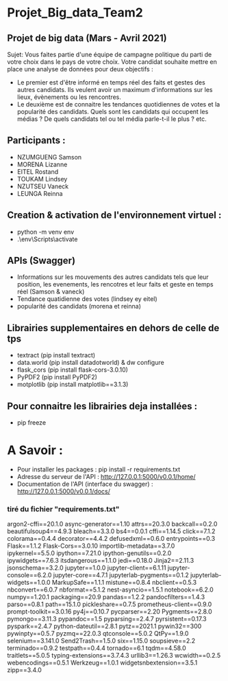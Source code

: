 Projet_Big_data_Team2
======================


## Projet de big data (Mars - Avril 2021)

Sujet:
Vous faites partie d'une équipe de campagne politique du parti de votre choix dans le pays de votre choix. 
Votre candidat souhaite mettre en place une analyse de données pour deux objectifs :
  - Le premier est d'être informé en temps réel des faits et gestes des autres candidats. 
   Ils veulent avoir un maximum d'informations sur les lieux, évènements ou les rencontres.
  - Le deuxième est de connaitre les tendances quotidiennes de votes et la popularité des candidats. 
   Quels sont les candidats qui occupent les médias ? De quels candidats tel ou tel média parle-t-il le plus ? etc.



## Participants : 
- NZUMGUENG Samson
- MORENA Lizanne
- EITEL Rostand
- TOUKAM Lindsey
- NZUTSEU Vaneck
- LEUNGA Reinna

## Creation & activation de l'environnement virtuel :
- python -m venv env
- .\env\Scripts\activate


## APIs (Swagger)
 - Informations sur les mouvements des autres candidats tels que leur position, les evenements, les rencotres et leur faits et geste en temps réel (Samson & vaneck)
 - Tendance quatidienne des votes (lindsey ey eitel)
 - popularité des candidats (morena et reinna)

## Librairies supplementaires en dehors de celle de tps
  - textract (pip install textract)
  - data.world (pip install datadotworld) & dw configure
  - flask_cors (pip install flask-cors-3.0.10)
  - PyPDF2 (pip install  PyPDF2)
  - motplotlib (pip install matplotlib==3.1.3)

## Pour connaitre les librairies deja installées : 
  - pip freeze 


# A Savoir : 
- Pour installer les packages : pip install -r requirements.txt
- Adresse du serveur de l'API : http://127.0.0.1:5000/v0.0.1/home/
- Documentation de l'API (interface du swagger) : http://127.0.0.1:5000/v0.0.1/docs/




### tiré du fichier "requirements.txt"
argon2-cffi==20.1.0
async-generator==1.10
attrs==20.3.0
backcall==0.2.0
beautifulsoup4==4.9.3
bleach==3.3.0
bs4==0.0.1
cffi==1.14.5
click==7.1.2
colorama==0.4.4
decorator==4.4.2
defusedxml==0.6.0
entrypoints==0.3
Flask==1.1.2
Flask-Cors==3.0.10
importlib-metadata==3.7.0
ipykernel==5.5.0
ipython==7.21.0
ipython-genutils==0.2.0
ipywidgets==7.6.3
itsdangerous==1.1.0
jedi==0.18.0
Jinja2==2.11.3
jsonschema==3.2.0
jupyter==1.0.0
jupyter-client==6.1.11
jupyter-console==6.2.0
jupyter-core==4.7.1
jupyterlab-pygments==0.1.2
jupyterlab-widgets==1.0.0
MarkupSafe==1.1.1
mistune==0.8.4
nbclient==0.5.3
nbconvert==6.0.7
nbformat==5.1.2
nest-asyncio==1.5.1
notebook==6.2.0
numpy==1.20.1
packaging==20.9
pandas==1.2.2
pandocfilters==1.4.3
parso==0.8.1
path==15.1.0
pickleshare==0.7.5
prometheus-client==0.9.0
prompt-toolkit==3.0.16
py4j==0.10.7
pycparser==2.20
Pygments==2.8.0
pymongo==3.11.3
pypandoc==1.5
pyparsing==2.4.7
pyrsistent==0.17.3
pyspark==2.4.7
python-dateutil==2.8.1
pytz==2021.1
pywin32==300
pywinpty==0.5.7
pyzmq==22.0.3
qtconsole==5.0.2
QtPy==1.9.0
selenium==3.141.0
Send2Trash==1.5.0
six==1.15.0
soupsieve==2.2
terminado==0.9.2
testpath==0.4.4
tornado==6.1
tqdm==4.58.0
traitlets==5.0.5
typing-extensions==3.7.4.3
urllib3==1.26.3
wcwidth==0.2.5
webencodings==0.5.1
Werkzeug==1.0.1
widgetsnbextension==3.5.1
zipp==3.4.0

